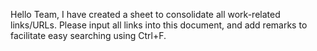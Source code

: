 Hello Team, I have created a sheet to consolidate all work-related links/URLs. Please input all links into this document, and add remarks to facilitate easy searching using Ctrl+F.
